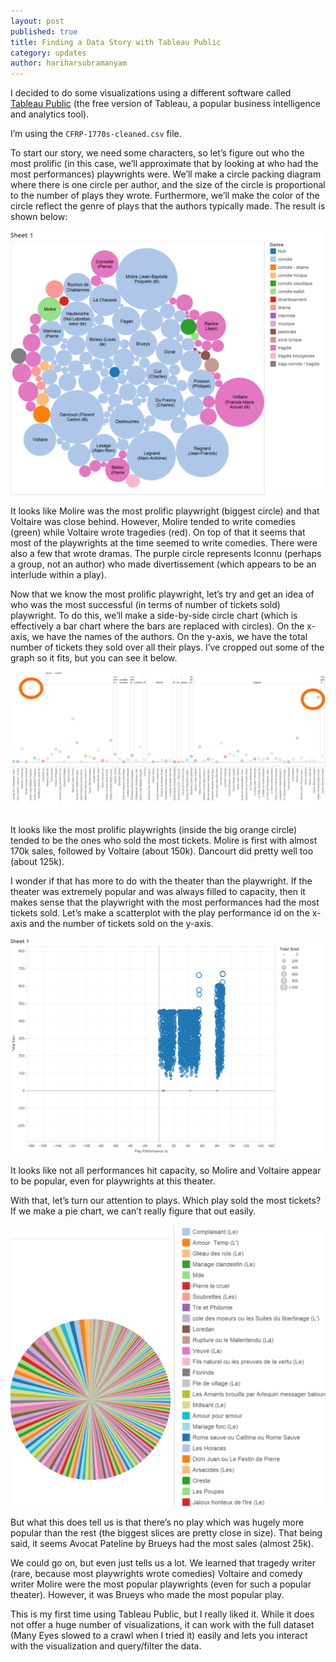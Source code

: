 ```yaml
---
layout: post
published: true
title: Finding a Data Story with Tableau Public
category: updates
author: hariharsubramanyam
---
```


I decided to do some visualizations using a different software called [Tableau Public](http://www.tableau.com/products/public) (the free version of Tableau, a popular business intelligence and analytics tool).

I’m using the `CFRP-1770s-cleaned.csv` file.

To start our story, we need some characters, so let’s figure out who the most prolific (in this case, we’ll approximate that by looking at who had the most performances) playwrights were. We’ll make a circle packing diagram where there is one circle per author, and the size of the circle is proportional to the number of plays they wrote. Furthermore, we’ll make the color of the circle reflect the genre of plays that the authors typically made. The result is shown below:

![circle packing diagram](/assets/harihar_tableau0.png)

It looks like Molire was the most prolific playwright (biggest circle) and that Voltaire was close behind. However, Molire tended to write comedies (green) while Voltaire wrote tragedies (red). On top of that it seems that most of the playwrights at the time seemed to write comedies. There were also a few that wrote dramas. The purple circle represents Iconnu (perhaps a group, not an author) who made divertissement (which appears to be an interlude within a play).

Now that we know the most prolific playwright, let’s try and get an idea of who was the most successful (in terms of number of tickets sold) playwright. To do this, we’ll make a side-by-side circle chart (which is effectively a bar chart where the bars are replaced with circles). On the x-axis, we have the names of the authors. On the y-axis, we have the total number of tickets they sold over all their plays. I’ve cropped out some of the graph so it fits, but you can see it below.

![side by side circles](/assets/harihar_tableau1.png)

It looks like the most prolific playwrights (inside the big orange circle) tended to be the ones who sold the most tickets. Molire is first with almost 170k sales, followed by Voltaire (about 150k). Dancourt did pretty well too (about 125k).

I wonder if that has more to do with the theater than the playwright. If the theater was extremely popular and was always filled to capacity, then it makes sense that the playwright with the most performances had the most tickets sold. Let’s make a scatterplot with the play performance id on the x-axis and the number of tickets sold on the y-axis. 

![scatterplot](/assets/harihar_tableau2.png)

It looks like not all performances hit capacity, so Molire and Voltaire appear to be popular, even for playwrights at this theater.

With that, let’s turn our attention to plays. Which play sold the most tickets? If we make a pie chart, we can’t really figure that out easily. 

![pie chart](/assets/harihar_tableau3.png)

But what this does tell us is that there’s no play which was hugely more popular than the rest (the biggest slices are pretty close in size). That being said, it seems Avocat Pateline by Brueys had the most sales (almost 25k).

We could go on, but even just tells us a lot. We learned that tragedy writer (rare, because most playwrights wrote comedies) Voltaire and comedy writer Molire were the most popular playwrights (even for such a popular theater). However, it was Brueys who made the most popular play.

This is my first time using Tableau Public, but I really liked it. While it does not offer a huge number of visualizations, it can work with the full dataset (Many Eyes slowed to a crawl when I tried it) easily and lets you interact with the visualization and query/filter the data.